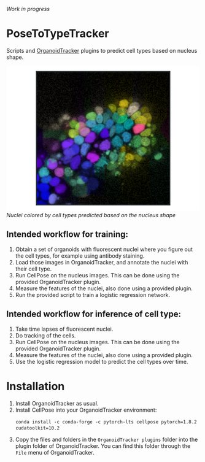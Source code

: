 *Work in progress*

# PoseToTypeTracker

Scripts and [OrganoidTracker](https://github.com/jvzonlab/OrganoidTracker) plugins to predict cell types based on nucleus shape.

![Example image](Documentation/example_image.png)
*Nuclei colored by cell types predicted based on the nucleus shape*

## Intended workflow for training:
1. Obtain a set of organoids with fluorescent nuclei where you figure out the cell types, for example using antibody staining.
2. Load those images in OrganoidTracker, and annotate the nuclei with their cell type.
3. Run CellPose on the nucleus images. This can be done using the provided OrganoidTracker plugin.
4. Measure the features of the nuclei, also done using a provided plugin.
5. Run the provided script to train a logistic regression network.

## Intended workflow for inference of cell type:
1. Take time lapses of fluorescent nuclei.
2. Do tracking of the cells.
3. Run CellPose on the nucleus images. This can be done using the provided OrganoidTracker plugin.
4. Measure the features of the nuclei, also done using a provided plugin.
5. Use the logistic regression model to predict the cell types over time.

# Installation
1. Install OrganoidTracker as usual.
2. Install CellPose into your OrganoidTracker environment:  
   ``` 
   conda install -c conda-forge -c pytorch-lts cellpose pytorch=1.8.2 cudatoolkit=10.2
   ```
3. Copy the files and folders in the `OrganoidTracker plugins` folder into the plugin folder of OrganoidTracker. You can find this folder through the `File` menu of OrganoidTracker.